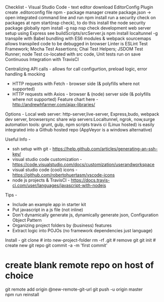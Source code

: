 Checklist -
Visual Studio Code - text editor
download EditorConfig Plugin
create .editorconfig file
npm - package manager
create package.json -> open integrated command line and run npm install
run a security check on packages at npm start(nsp check), to do this install the node security package globally
npm install -g nsp
nsp check
development web server setup using Express see buildScripts/srcServer.js
npm install localtunnel -g
transpile with Babel
bundling with ES6 modules & webpack
sourcemaps allows transpiled code to be debugged in browser
Linter is ESLint
Test Framework; Mocha
Test Assertions; Chai
Test Helpers; JSDOM
Test Runner; node
Test co-located with src code, Unit tests run on save
Continuous Integration with TravisCI

Centralizing API calls -
allows for call configurtion, preload logic, error handling & mocking
* HTTP requests with Fetch - browser side (& polyfills where not supported)
* HTTP requests with Axios - browser & (node) server side (& polyfills where not supported)
Feature chart here -  http://andrewhfarmer.com/ajax-libraries/

Options -
Local web server: http-server,live-server, Express,budo, webpack dev server, 
browsersync
share wip servers:Localtunnel, ngrok, now,surge
automation tools: grunt, gulp, npm scripts
travis ci (Linux hosted) is easily integrated into a Github hosted repo (AppVeyor is a windows alternative)

Useful Info -
* ssh setup with git - https://help.github.com/articles/generating-an-ssh-key/
* visual studio code customization - https://code.visualstudio.com/docs/customization/userandworkspace
* visual studio code (cool) icons - https://github.com/robertohuertasm/vscode-icons
* node js projects & TravisCI - https://docs.travis-ci.com/user/languages/javascript-with-nodejs

Tips -
* Include an example app in starter kit 
* Put javascript in a js file (not inline) 
* Don't dynamically generate js, dynamically generate json, Configuration Object Pattern
* Organizing project folders by (business) features
* Extract logic into POJOs (no framework dependencies just language)

Install -
git clone  # into new-project-folder
rm -rf .git  # remove git
git init     # create new git repo
git commit -a -m 'first commit'
# create blank remote repo on host of choice
git remote add origin @new-remote-git-url
git push -u origin master  
npm run reinstall


 

